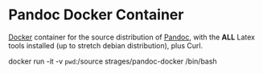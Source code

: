 # Pandoc Docker Container

[Docker](https://www.docker.io/) container for the source distribution of [Pandoc](http://johnmacfarlane.net/pandoc), with the **ALL** Latex tools installed (up to stretch debian distribution), plus Curl.

   docker run -it -v `pwd`:/source strages/pandoc-docker /bin/bash
